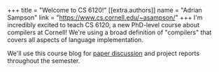 +++
title = "Welcome to CS 6120!"
[[extra.authors]]
name = "Adrian Sampson"
link = "https://www.cs.cornell.edu/~asampson/"
+++
I'm incredibly excited to teach CS 6120, a new PhD-level course about compilers at Cornell!
We're using a broad definition of "compilers" that covers all aspects of language implementation.

We'll use this course blog for [paper discussion][discussion] and project reports throughout the semester.

[discussion]: @/discussion.md
